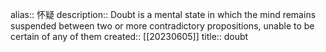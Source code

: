alias:: 怀疑
description:: Doubt is a mental state in which the mind remains suspended between two or more contradictory propositions, unable to be certain of any of them
created:: [[20230605]]
title:: doubt
